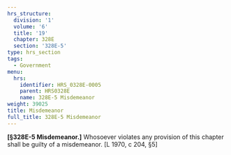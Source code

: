 ```yaml
---
hrs_structure:
  division: '1'
  volume: '6'
  title: '19'
  chapter: 328E
  section: '328E-5'
type: hrs_section
tags:
  - Government
menu:
  hrs:
    identifier: HRS_0328E-0005
    parent: HRS0328E
    name: 328E-5 Misdemeanor
weight: 39025
title: Misdemeanor
full_title: 328E-5 Misdemeanor
---
```

**[§328E-5 Misdemeanor.]** Whosoever violates any provision of this chapter shall be guilty of a misdemeanor. [L 1970, c 204, §5]